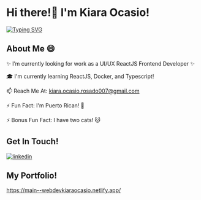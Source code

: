 # Hi there!👋 I'm Kiara Ocasio!
<div align="left"><a href="https://git.io/typing-svg"><img src="https://readme-typing-svg.herokuapp.com?font=Fira+Code&pause=1000&width=435&lines=I'm+a+Full-Stack+Software+Developer" alt="Typing SVG" /></a></div>

## About Me 😄
✨ I’m currently looking for work as a UI/UX ReactJS Frontend Developer ✨

🎓 I'm currently learning ReactJS, Docker, and Typescript!

📫 Reach Me At: kiara.ocasio.rosado007@gmail.com

⚡ Fun Fact: I'm Puerto Rican! :dancer:

⚡ Bonus Fun Fact: I have two cats! :cat:

## Get In Touch!

[![linkedin](https://img.shields.io/badge/linkedin-0A66C2?style=for-the-badge&logo=linkedin&logoColor=white)](https://www.linkedin.com/in/kiara-ocasio-rosado-6263a0250/)

## My Portfolio!
https://main--webdevkiaraocasio.netlify.app/
<!--
**AkiraZeZero/AkiraZeZero** is a ✨ _special_ ✨ repository because its `README.md` (this file) appears on your GitHub profile.

Here are some ideas to get you started:

<

- 🔭 I’m currently working on ...
- 🌱 I’m currently learning ...
- 👯 I’m looking to collaborate on ...
- 🤔 I’m looking for help with ...
- 💬 Ask me about ...
- 📫 How to reach me: ...
- 😄 Pronouns: ...
-⚡ Fun fact: I'm Puerto Rican! :dancer:
-->

